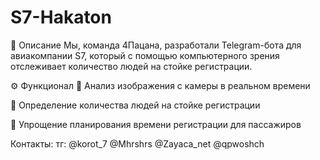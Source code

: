 # S7-Hakaton
📌 Описание
Мы, команда 4Пацана, разработали Telegram-бота для авиакомпании S7, который с помощью компьютерного зрения отслеживает количество людей на стойке регистрации.

⚙️ Функционал
📸 Анализ изображения с камеры в реальном времени

🤖 Определение количества людей на стойке регистрации

🚀 Упрощение планирования времени регистрации для пассажиров

Контакты:
тг:
@korot_7
@Mhrshrs
@Zayaca_net
@qpwoshch
